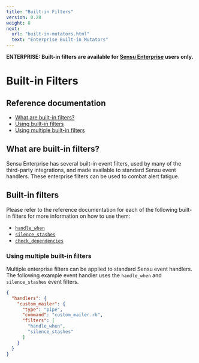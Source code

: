 ```yaml
---
title: "Built-in Filters"
version: 0.28
weight: 8
next:
  url: "built-in-mutators.html"
  text: "Enterprise Built-in Mutators"
---
```


**ENTERPRISE: Built-in filters are available for [Sensu Enterprise][0]
users only.**

# Built-in Filters

## Reference documentation

- [What are built-in filters?](#what-are-built-in-filters)
- [Using built-in filters](#using-built-in-filters)
- [Using multiple built-in filters](#using-multiple-built-in-filters)

## What are built-in filters?

Sensu Enterprise has several built-in event filters, used by many of the
third-party integrations, and made available to standard Sensu event handlers.
These enterprise filters can be used to combat alert fatigue.

## Built-in filters

Please refer to the reference documentation for each of the following built-in
filters for more information on how to use them:

- [`handle_when`](filters/handle-when.html)
- [`silence_stashes`](filters/silence-stashes.html)
- [`check_dependencies`](filters/check-dependencies.html)

### Using multiple built-in filters

Multiple enterprise filters can be applied to standard Sensu event handlers. The
following example event handler uses the `handle_when` and `silence_stashes`
event filters.

~~~ json
{
  "handlers": {
    "custom_mailer": {
      "type": "pipe",
      "command": "custom_mailer.rb",
      "filters": [
        "handle_when",
        "silence_stashes"
      ]
    }
  }
}
~~~

[0]:  /enterprise
